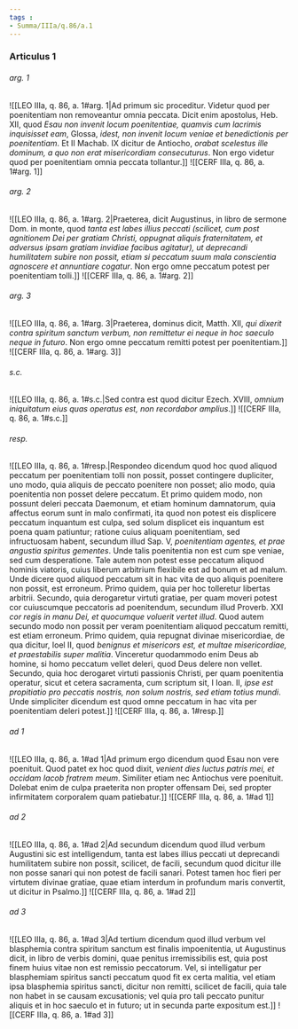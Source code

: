 ```yaml
---
tags : 
- Summa/IIIa/q.86/a.1
---
```


### Articulus 1

###### arg. 1
![[LEO IIIa, q. 86, a. 1#arg. 1|Ad primum sic proceditur. Videtur quod per poenitentiam non removeantur omnia peccata. Dicit enim apostolus, Heb. XII, quod *Esau non invenit locum poenitentiae, quamvis cum lacrimis inquisisset eam*, Glossa, *idest, non invenit locum veniae et benedictionis per poenitentiam*. Et II Machab. IX dicitur de Antiocho, *orabat scelestus ille dominum, a quo non erat misericordiam consecuturus*. Non ergo videtur quod per poenitentiam omnia peccata tollantur.]]
![[CERF IIIa, q. 86, a. 1#arg. 1]]

###### arg. 2
![[LEO IIIa, q. 86, a. 1#arg. 2|Praeterea, dicit Augustinus, in libro de sermone Dom. in monte, quod *tanta est labes illius peccati (scilicet, cum post agnitionem Dei per gratiam Christi, oppugnat aliquis fraternitatem, et adversus ipsam gratiam invidiae facibus agitatur), ut deprecandi humilitatem subire non possit, etiam si peccatum suum mala conscientia agnoscere et annuntiare cogatur*. Non ergo omne peccatum potest per poenitentiam tolli.]]
![[CERF IIIa, q. 86, a. 1#arg. 2]]

###### arg. 3
![[LEO IIIa, q. 86, a. 1#arg. 3|Praeterea, dominus dicit, Matth. XII, *qui dixerit contra spiritum sanctum verbum, non remittetur ei neque in hoc saeculo neque in futuro*. Non ergo omne peccatum remitti potest per poenitentiam.]]
![[CERF IIIa, q. 86, a. 1#arg. 3]]

###### s.c.
![[LEO IIIa, q. 86, a. 1#s.c.|Sed contra est quod dicitur Ezech. XVIII, *omnium iniquitatum eius quas operatus est, non recordabor amplius*.]]
![[CERF IIIa, q. 86, a. 1#s.c.]]

###### resp.
![[LEO IIIa, q. 86, a. 1#resp.|Respondeo dicendum quod hoc quod aliquod peccatum per poenitentiam tolli non possit, posset contingere dupliciter, uno modo, quia aliquis de peccato poenitere non posset; alio modo, quia poenitentia non posset delere peccatum. Et primo quidem modo, non possunt deleri peccata Daemonum, et etiam hominum damnatorum, quia affectus eorum sunt in malo confirmati, ita quod non potest eis displicere peccatum inquantum est culpa, sed solum displicet eis inquantum est poena quam patiuntur; ratione cuius aliquam poenitentiam, sed infructuosam habent, secundum illud Sap. V, *poenitentiam agentes, et prae angustia spiritus gementes*. Unde talis poenitentia non est cum spe veniae, sed cum desperatione. Tale autem non potest esse peccatum aliquod hominis viatoris, cuius liberum arbitrium flexibile est ad bonum et ad malum. Unde dicere quod aliquod peccatum sit in hac vita de quo aliquis poenitere non possit, est erroneum. Primo quidem, quia per hoc tolleretur libertas arbitrii. Secundo, quia derogaretur virtuti gratiae, per quam moveri potest cor cuiuscumque peccatoris ad poenitendum, secundum illud Proverb. XXI *cor regis in manu Dei, et quocumque voluerit vertet illud*. Quod autem secundo modo non possit per veram poenitentiam aliquod peccatum remitti, est etiam erroneum. Primo quidem, quia repugnat divinae misericordiae, de qua dicitur, Ioel II, quod *benignus et misericors est, et multae misericordiae, et praestabilis super malitia*. Vinceretur quodammodo enim Deus ab homine, si homo peccatum vellet deleri, quod Deus delere non vellet. Secundo, quia hoc derogaret virtuti passionis Christi, per quam poenitentia operatur, sicut et cetera sacramenta, cum scriptum sit, I Ioan. II, *ipse est propitiatio pro peccatis nostris, non solum nostris, sed etiam totius mundi*. Unde simpliciter dicendum est quod omne peccatum in hac vita per poenitentiam deleri potest.]]
![[CERF IIIa, q. 86, a. 1#resp.]]

###### ad 1
![[LEO IIIa, q. 86, a. 1#ad 1|Ad primum ergo dicendum quod Esau non vere poenituit. Quod patet ex hoc quod dixit, *venient dies luctus patris mei, et occidam Iacob fratrem meum*. Similiter etiam nec Antiochus vere poenituit. Dolebat enim de culpa praeterita non propter offensam Dei, sed propter infirmitatem corporalem quam patiebatur.]]
![[CERF IIIa, q. 86, a. 1#ad 1]]

###### ad 2
![[LEO IIIa, q. 86, a. 1#ad 2|Ad secundum dicendum quod illud verbum Augustini sic est intelligendum, tanta est labes illius peccati ut deprecandi humilitatem subire non possit, scilicet, de facili, secundum quod dicitur ille non posse sanari qui non potest de facili sanari. Potest tamen hoc fieri per virtutem divinae gratiae, quae etiam interdum in profundum maris convertit, ut dicitur in Psalmo.]]
![[CERF IIIa, q. 86, a. 1#ad 2]]

###### ad 3
![[LEO IIIa, q. 86, a. 1#ad 3|Ad tertium dicendum quod illud verbum vel blasphemia contra spiritum sanctum est finalis impoenitentia, ut Augustinus dicit, in libro de verbis domini, quae penitus irremissibilis est, quia post finem huius vitae non est remissio peccatorum. Vel, si intelligatur per blasphemiam spiritus sancti peccatum quod fit ex certa malitia, vel etiam ipsa blasphemia spiritus sancti, dicitur non remitti, scilicet de facili, quia tale non habet in se causam excusationis; vel quia pro tali peccato punitur aliquis et in hoc saeculo et in futuro; ut in secunda parte expositum est.]]
![[CERF IIIa, q. 86, a. 1#ad 3]]

